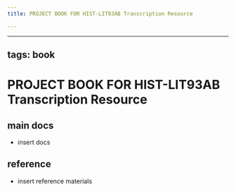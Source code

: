 ```yaml
---
title: PROJECT BOOK FOR HIST-LIT93AB Transcription Resource

---
```



---
tags: book
---

PROJECT BOOK FOR HIST-LIT93AB Transcription Resource
===

main docs
---

- insert docs

reference
---

- insert reference materials

